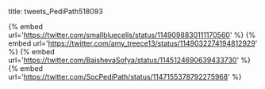 title: tweets_PediPath518093

{% embed url='https://twitter.com/smallbluecells/status/1149098830111170560' %}
{% embed url='https://twitter.com/amy_treece13/status/1149032274194812929' %}
{% embed url='https://twitter.com/BaishevaSofya/status/1145124690639433730' %}
{% embed url='https://twitter.com/SocPediPath/status/1147155378792275968' %}
